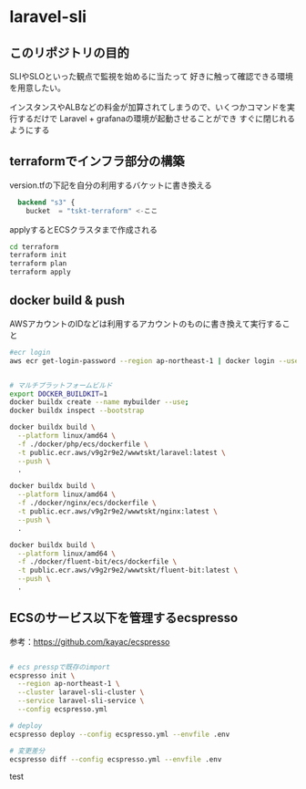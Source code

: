 # laravel-sli


## このリポジトリの目的
SLIやSLOといった観点で監視を始めるに当たって
好きに触って確認できる環境を用意したい。

インスタンスやALBなどの料金が加算されてしまうので、いくつかコマンドを実行するだけで
Laravel + grafanaの環境が起動させることができ
すぐに閉じれるようにする

## terraformでインフラ部分の構築

version.tfの下記を自分の利用するバケットに書き換える
```tf
  backend "s3" {
    bucket  = "tskt-terraform" <-ここ
```

applyするとECSクラスタまで作成される
```sh
cd terraform
terraform init
terraform plan
terraform apply
```

## docker build & push
AWSアカウントのIDなどは利用するアカウントのものに書き換えて実行すること

```sh
#ecr login
aws ecr get-login-password --region ap-northeast-1 | docker login --username AWS --password-stdin 031215319865.dkr.ecr.ap-northeast-1.amazonaws.com


# マルチプラットフォームビルド
export DOCKER_BUILDKIT=1 
docker buildx create --name mybuilder --use;
docker buildx inspect --bootstrap 

docker buildx build \
  --platform linux/amd64 \
  -f ./docker/php/ecs/dockerfile \
  -t public.ecr.aws/v9g2r9e2/wwwtskt/laravel:latest \
  --push \
  .

docker buildx build \
  --platform linux/amd64 \
  -f ./docker/nginx/ecs/dockerfile \
  -t public.ecr.aws/v9g2r9e2/wwwtskt/nginx:latest \
  --push \
  .

docker buildx build \
  --platform linux/amd64 \
  -f ./docker/fluent-bit/ecs/dockerfile \
  -t public.ecr.aws/v9g2r9e2/wwwtskt/fluent-bit:latest \
  --push \
  .

```

## ECSのサービス以下を管理するecspresso

参考：https://github.com/kayac/ecspresso

```sh

# ecs presspで既存のimport
ecspresso init \
  --region ap-northeast-1 \
  --cluster laravel-sli-cluster \
  --service laravel-sli-service \
  --config ecspresso.yml

# deploy
ecspresso deploy --config ecspresso.yml --envfile .env

# 変更差分
ecspresso diff --config ecspresso.yml --envfile .env

```

test
